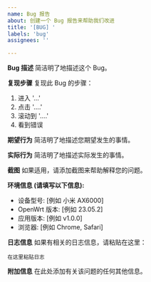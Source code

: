 ```yaml
---
name: Bug 报告
about: 创建一个 Bug 报告来帮助我们改进
title: '[BUG] '
labels: 'bug'
assignees: ''

---
```


**Bug 描述**
简洁明了地描述这个 Bug。

**复现步骤**
复现此 Bug 的步骤：
1. 进入 '...'
2. 点击 '....'
3. 滚动到 '....'
4. 看到错误

**期望行为**
简洁明了地描述您期望发生的事情。

**实际行为**
简洁明了地描述实际发生的事情。

**截图**
如果适用，请添加截图来帮助解释您的问题。

**环境信息 (请填写以下信息):**
 - 设备型号: [例如 小米 AX6000]
 - OpenWrt 版本: [例如 23.05.2]
 - 应用版本: [例如 v1.0.0]
 - 浏览器: [例如 Chrome, Safari]

**日志信息**
如果有相关的日志信息，请粘贴在这里：
```
在这里粘贴日志
```

**附加信息**
在此处添加有关该问题的任何其他信息。